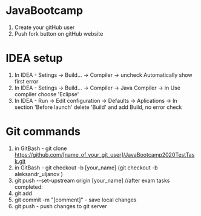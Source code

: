 # JavaBootcamp
1) Create your gitHub user
2) Push fork button on gitHub website

# IDEA setup
1) In IDEA - Setings -> Build... -> Compiler -> uncheck Automatically show first error
2) In IDEA - Setings -> Build... -> Compiler -> Java Compiler -> in Use compiler choose 'Eclipse'
3) In IDEA - Run -> Edit configuration -> Defaults -> Aplications -> In section 'Before launch' delete 'Build' and add Build, no error check 

# Git commands
1) in GitBash - git clone https://github.com/[name_of_your_git_user]/JavaBootcamp2020TestTask.git
1) in GitBash - git checkout -b [your_name]  (git checkout -b aleksandr_uljanov )
2) git push --set-upstream origin [your_name]
//after exam tasks completed:
4) git add 
5) git commit -m "[comment]"  - save local changes 
6) git push - push changes to git server

